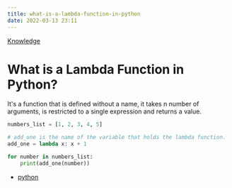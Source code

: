 ```yaml
---
title: what-is-a-lambda-function-in-python
date: 2022-03-13 23:11
---
```


[Knowledge](Knowledge.md)

# What is a Lambda Function in Python?

It's a function that is defined without a name, it takes n number of arguments,
is restricted to a single expression and returns a value.

```python
numbers_list = [1, 2, 3, 4, 5]

# add_one is the name of the variable that holds the lambda function.
add_one = lambda x: x + 1

for number in numbers_list:
    print(add_one(number))
```

-   [python](python.md)
